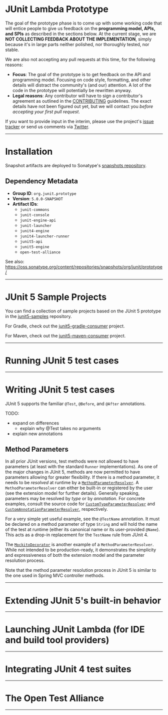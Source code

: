 # JUnit Lambda Prototype

The goal of the prototype phase is to come up with some working code that will entice people to give us feedback on the **programming model, APIs, and SPIs** as described in the sections below. At the current stage, we are **NOT COLLECTING FEEDBACK ABOUT THE IMPLEMENTATION**, simply because it's in large parts neither polished, nor thoroughly tested, nor stable.

We are also not accepting any pull requests at this time, for the following reasons:

- **Focus**: The goal of the prototype is to get feedback on the API and programming model. Focusing on code style, formatting, and other details will distract the community's (and our) attention. A lot of the code in the prototype will potentially be rewritten anyway.
- **Legal reasons**: Any contributor will have to sign a contributor's agreement as outlined in the [CONTRIBUTING] guidelines. The exact details have not been figured out yet, but we will contact you *before accepting your first pull request*.

If you want to provide input in the interim, please use the project's [issue tracker] or send us comments via [Twitter].

----

# Installation

Snapshot artifacts are deployed to Sonatype's [snapshots repository].

## Dependency Metadata

- **Group ID**: `org.junit.prototype`
- **Version**: `5.0.0-SNAPSHOT`
- **Artifact IDs**:
  - `junit-commons`
  - `junit-console`
  - `junit-engine-api`
  - `junit-launcher`
  - `junit4-engine`
  - `junit4-launcher-runner`
  - `junit5-api`
  - `junit5-engine`
  - `open-test-alliance`

See also: <https://oss.sonatype.org/content/repositories/snapshots/org/junit/prototype/>

----

# JUnit 5 Sample Projects

You can find a collection of sample projects based on the JUnit 5 prototype in the [junit5-samples] repository.

For Gradle, check out the [junit5-gradle-consumer] project.

For Maven, check out the [junit5-maven-consumer] project.

----

# Running JUnit 5 test cases

----

# Writing JUnit 5 test cases

JUnit 5 supports the familiar `@Test`, `@Before`, and `@After` annotations.

TODO:

- expand on differences
  - explain why @Test takes no arguments
- explain new annotations

## Method Parameters

In all prior JUnit versions, test methods were not allowed to have parameters (at least with the standard `Runner` implementations). As one of the major changes in JUnit 5, methods are now permitted to have parameters allowing for greater flexibility. If there is a method parameter, it needs to be _resolved_ at runtime by a [`MethodParameterResolver`]. A `MethodParameterResolver` can either be built-in or registered by the user (see the extension model for further details). Generally speaking, parameters may be resolved by *type* or by *annotation*. For concrete examples, consult the source code for [`CustomTypeParameterResolver`] and [`CustomAnnotationParameterResolver`], respectively.

For a very simple yet useful example, see the `@TestName` annotation. It must be declared on a method parameter of type `String` and will hold the name of the test at runtime (either its canonical name or its user-provided `@Name`). This acts as a drop-in replacement for the `TestName` rule from JUnit 4.

The [`MockitoDecorator`] is another example of a `MethodParameterResolver`. 
While not intended to be production-ready, it demonstrates the simplicity and expressiveness of both the extension model and the parameter resolution process.

Note that the method parameter resolution process in JUnit 5 is similar to the one used in Spring MVC controller methods.

----

# Extending JUnit 5's built-in behavior

----

# Launching JUnit Lambda (for IDE and build tool providers)

----

# Integrating JUnit 4 test suites

----

# The Open Test Alliance

----

[CONTRIBUTING]: https://github.com/junit-team/junit-lambda/blob/master/CONTRIBUTING.md
[`CustomAnnotationParameterResolver`]: https://github.com/junit-team/junit-lambda/blob/master/sample-project/src/test/java/com/example/CustomAnnotationParameterResolver.java
[`CustomTypeParameterResolver`]: https://github.com/junit-team/junit-lambda/blob/master/sample-project/src/test/java/com/example/CustomTypeParameterResolver.java
[issue tracker]: https://github.com/junit-team/junit-lambda/issues
[junit5-gradle-consumer]: https://github.com/junit-team/junit5-samples/tree/master/junit5-gradle-consumer
[junit5-maven-consumer]: https://github.com/junit-team/junit5-samples/tree/master/junit5-maven-consumer
[junit5-samples]: https://github.com/junit-team/junit5-samples
[`MethodParameterResolver`]: https://github.com/junit-team/junit-lambda/blob/master/junit5-api/src/main/java/org/junit/gen5/api/extension/MethodParameterResolver.java
[`MockitoDecorator`]: https://github.com/junit-team/junit-lambda/blob/master/sample-extension/src/main/java/com/example/mockito/MockitoDecorator.java
[snapshots repository]: https://oss.sonatype.org/content/repositories/snapshots/
[Twitter]: https://twitter.com/junitlambda
